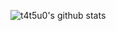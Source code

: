 ![t4t5u0's github stats](https://github-readme-stats.vercel.app/api?username=t4t5u0&show_icons=true&count_private=true)
